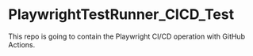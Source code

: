 # PlaywrightTestRunner_CICD_Test
This repo is going to contain the Playwright CI/CD operation with GitHub Actions.
